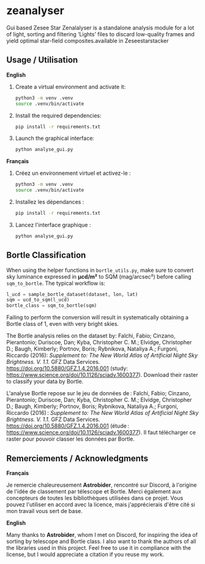 # zeanalyser
Gui based Zesee Star Zenalalyser is a standalone analysis module for a lot of light, sorting and filtering ‘Lights’ files to discard low-quality frames and yield optimal star-field composites.available in Zeseestarstacker

## Usage / Utilisation

**English**

1. Create a virtual environment and activate it:

   ```bash
   python3 -m venv .venv
   source .venv/bin/activate
   ```

2. Install the required dependencies:

   ```bash
   pip install -r requirements.txt
   ```

3. Launch the graphical interface:

   ```bash
   python analyse_gui.py
   ```

**Français**

1. Créez un environnement virtuel et activez-le&nbsp;:

   ```bash
   python3 -m venv .venv
   source .venv/bin/activate
   ```

2. Installez les dépendances&nbsp;:

   ```bash
   pip install -r requirements.txt
   ```

3. Lancez l'interface graphique&nbsp;:

   ```bash
   python analyse_gui.py
   ```

## Bortle Classification

When using the helper functions in `bortle_utils.py`, make sure to convert
sky luminance expressed in **µcd/m²** to SQM (mag/arcsec²) before calling
`sqm_to_bortle`. The typical workflow is:

```python
l_ucd = sample_bortle_dataset(dataset, lon, lat)
sqm = ucd_to_sqm(l_ucd)
bortle_class = sqm_to_bortle(sqm)
```

Failing to perform the conversion will result in systematically obtaining a
Bortle class of 1, even with very bright skies.

The Bortle analysis relies on the dataset by:
Falchi, Fabio; Cinzano, Pierantonio; Duriscoe, Dan; Kyba, Christopher C. M.; Elvidge, Christopher D.; Baugh, Kimberly; Portnov, Boris; Rybnikova, Nataliya A.; Furgoni, Riccardo (2016): *Supplement to: The New World Atlas of Artificial Night Sky Brightness. V. 1.1.* GFZ Data Services. <https://doi.org/10.5880/GFZ.1.4.2016.001>
(study: <https://www.science.org/doi/10.1126/sciadv.1600377>). Download their raster to classify your data by Bortle.

L'analyse Bortle repose sur le jeu de données de :
Falchi, Fabio; Cinzano, Pierantonio; Duriscoe, Dan; Kyba, Christopher C. M.; Elvidge, Christopher D.; Baugh, Kimberly; Portnov, Boris; Rybnikova, Nataliya A.; Furgoni, Riccardo (2016) : *Supplement to: The New World Atlas of Artificial Night Sky Brightness. V. 1.1.* GFZ Data Services. <https://doi.org/10.5880/GFZ.1.4.2016.001>
(étude : <https://www.science.org/doi/10.1126/sciadv.1600377>). Il faut télécharger ce raster pour pouvoir classer les données par Bortle.


## Remerciements / Acknowledgments

**Français**

Je remercie chaleureusement **Astrobider**, rencontré sur Discord, à l'origine de l'idée de classement par télescope et Bortle. Merci également aux concepteurs de toutes les bibliothèques utilisées dans ce projet. Vous pouvez l'utiliser en accord avec la licence, mais j'apprécierais d'être cité si mon travail vous sert de base.

**English**

Many thanks to **Astrobider**, whom I met on Discord, for inspiring the idea of sorting by telescope and Bortle class. I also want to thank the authors of all the libraries used in this project. Feel free to use it in compliance with the license, but I would appreciate a citation if you reuse my work.

